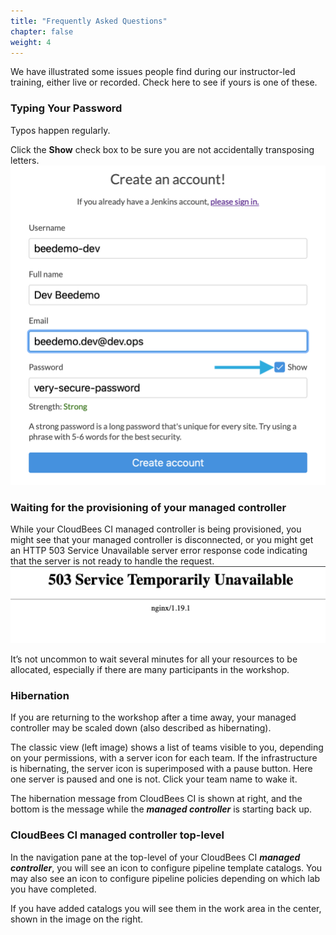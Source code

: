 ```yaml
---
title: "Frequently Asked Questions"
chapter: false
weight: 4
---
```


We have  illustrated some issues people find during our instructor-led training, either live or recorded. Check here to see if yours is one of these.

### Typing Your Password

Typos happen regularly. 

Click the **Show** check box to be sure you are not accidentally transposing letters.
![Show password](show-password.png?width=40pc)

### Waiting for the provisioning of your managed controller

While your CloudBees CI managed controller is being provisioned, you might see that your managed controller is disconnected, or you might get an HTTP 503 Service Unavailable server error response code indicating that the server is not ready to handle the request. ![503 Error](503-error.png?width=50pc)

It’s not uncommon to wait several minutes for all your resources to be allocated, especially if there are many participants in the workshop.

### Hibernation

If you are returning to the workshop after a time away, your managed controller may be scaled down (also described as hibernating). 

The classic view (left image) shows a list of teams visible to you, depending on your permissions, with a server icon for each team. If the infrastructure is hibernating, the server icon is superimposed with a pause button. Here one server is paused and one is not. Click your team name to wake it. 

The hibernation message from CloudBees CI is shown at right, and the bottom is the message while the ***managed controller*** is starting back up.

### CloudBees CI managed controller top-level

In the navigation pane at the top-level of your CloudBees CI ***managed controller***, you will see an icon to configure pipeline template catalogs. You may also see an icon to configure pipeline policies depending on which lab you have completed.

If you have added catalogs you will see them in the work area in the center, shown in the image on the right.


